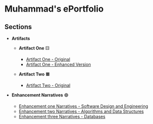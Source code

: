 # Muhammad's ePortfolio

## Sections
 
- **Artifacts**
  - **Artifact One** 🟨
    - [Artifact One - Original](https://github.com/mkhizer33/Muhammad-s-Portfolio/blob/main/Software%20Design%20and%20Engineering/OriginalAutoService.txt)
    - [Artifact One - Enhanced Version](https://github.com/mkhizer33/Muhammad-s-Portfolio/blob/main/Software%20Design%20and%20Engineering/EnhancedAutoService.py)
  
  - **Artifact Two** :orange_square:
    - [Artifact Two - Original](https://github.com/mkhizer33/Muhammad-s-Portfolio/blob/main/Databases/Original%20Database%20Artifact.docx)
       
- **Enhancement Narratives** :purple_circle:
  - [Enhancement one Narratives - Software Design and Engineering](https://github.com/mkhizer33/Muhammad-s-Portfolio/blob/main/Software%20Design%20and%20Engineering/3-2%20Milestone%20Two%20Enhancement%20One%20Software%20Design%20and%20Engineering.docx)
  - [Enhancement two Narratives - Algorithms and Data Structures](https://github.com/mkhizer33/Muhammad-s-Portfolio/blob/main/Algorithms%20and%20Data%20Structures/4-2%20Milestone%20Three%20Enhancement%20Two%20Algorithms%20and%20Data%20Structure.docx)
  - [Enhancement three Narratives - Databases](https://github.com/mkhizer33/Muhammad-s-Portfolio/blob/main/Databases/5-2%20Milestone%20Four%20Enhancement%20Three%20Databases.docx)
